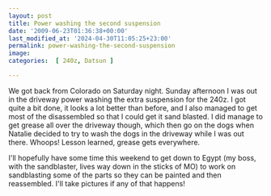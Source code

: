 ```yaml
---
layout: post
title: Power washing the second suspension
date: '2009-06-23T01:36:38+00:00'
last_modified_at: '2024-04-30T11:05:25+23:00'
permalink: power-washing-the-second-suspension
image: 
categories:  [ 240z, Datsun ]

---
```

We got back from Colorado on Saturday night. Sunday afternoon I was out in the driveway power washing the extra suspension for the 240z. I got quite a bit done, it looks a lot better than before, and I also managed to get most of the disassembled so that I could get it sand blasted. I did manage to get grease all over the driveway though, which then go on the dogs when Natalie decided to try to wash the dogs in the driveway while I was out there. Whoops! Lesson learned, grease gets everywhere.

I'll hopefully have some time this weekend to get down to Egypt (my boss, with the sandblaster, lives way down in the sticks of MO) to work on sandblasting some of the parts so they can be painted and then reassembled. I'll take pictures if any of that happens!